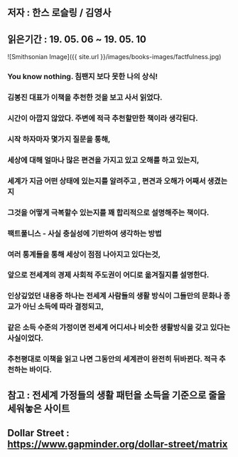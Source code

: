 ## 저자 : 한스 로슬링 / 김영사

## 읽은기간 : 19. 05. 06 ~ 19. 05. 10

![Smithsonian Image]({{ site.url }}/images/books-images/factfulness.jpg)

### You know nothing. 침팬지 보다 못한 나의 상식!

### 김봉진 대표가 이책을 추천한 것을 보고 사서 읽었다.

### 시간이 아깝지 않았다. 주변에 적극 추천할만한 책이라 생각된다.

### 시작 하자마자 몇가지 질문을 통해,

### 세상에 대해 얼마나 많은 편견을 가지고 있고 오해를 하고 있는지,

### 세계가 지금 어떤 상태에 있는지를 알려주고 , 편견과 오해가 어째서 생겼는지

### 그것을 어떻게 극복할수 있는지를 꽤 합리적으로 설명해주는 책이다.


### 팩트풀니스 - 사실 충실성에 기반하여 생각하는 방법


### 여러 통계들을 통해 세상이 점점 나아지고 있다는것,

### 앞으로 전세계의 경제 사회적 주도권이 어디로 옮겨질지를 설명한다.


### 인상깊었던 내용중 하나는 전세계 사람들의 생활 방식이 그들만의 문화나 종교가 아닌 소득에 따라 결정되고,

### 같은 소득 수준의 가정이면 전세계 어디서나 비슷한 생활방식을 갖고 있다는 사실이었다.


### 추천평대로 이책을 읽고 나면 그동안의 세계관이 완전히 뒤바뀐다. 적극 추천하는 바이다.


## 참고 : 전세계 가정들의 생활 패턴을 소득을 기준으로 줄을 세워놓은 사이트

## Dollar Street : https://www.gapminder.org/dollar-street/matrix

